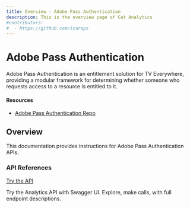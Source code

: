 ```yaml
---
title: Overview - Adobe Pass Authentication
description: This is the overview page of Cat Analytics
#contributors:
#  - https://github.com/icaraps 
---
```


<Hero slots="heading, text"></Hero>

# Adobe Pass Authentication

Adobe Pass Authentication is an entitlement solution for TV Everywhere, providing a modular framework for determining
whether someone who requests access to a resource is entitled to it.

<Resources slots="heading, links"></Resources>

#### Resources

* [Adobe Pass Authentication Repo](https://github.com/AdobeDocs/adobe-pass)

## Overview

This documentation provides instructions for Adobe Pass Authentication APIs.


### API References

[Try the API](api/rest_api_v2/interactive)

Try the Analytics API with Swagger UI. Explore, make calls, with full endpoint descriptions.

